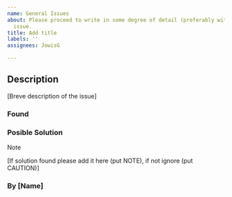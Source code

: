 ```yaml
---
name: General Issues
about: Please proceed to write in some degree of detail (preferably with detail) the
  issue.
title: Add title
labels: ''
assignees: JowisG

---
```


## Description
[Breve description of the issue]
### Found
<file>

### Posible Solution

> [!NOTE]
> [If solution found please add it here (put NOTE), if not ignore (put CAUTION)]

### By [Name]
